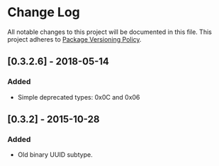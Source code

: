 # Change Log
All notable changes to this project will be documented in this file.
This project adheres to [Package Versioning Policy](https://wiki.haskell.org/Package_versioning_policy).
## [0.3.2.6] - 2018-05-14

### Added
- Simple deprecated types: 0x0C and 0x06

## [0.3.2] - 2015-10-28

### Added
- Old binary UUID subtype.
